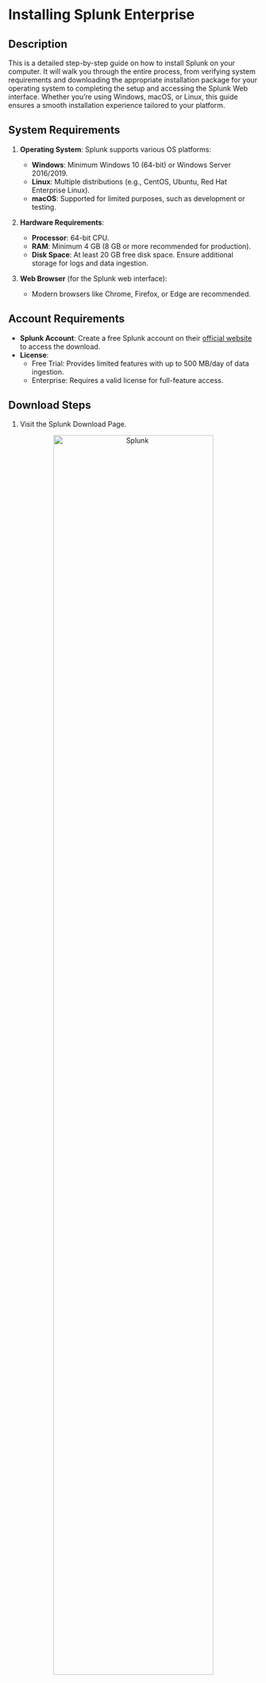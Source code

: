 # Installing Splunk Enterprise

## Description
<p>This is a detailed step-by-step guide on how to install Splunk on your computer. It will walk you through the entire process, from verifying system requirements and downloading the appropriate installation package for your operating system to completing the setup and accessing the Splunk Web interface. Whether you’re using Windows, macOS, or Linux, this guide ensures a smooth installation experience tailored to your platform.</p>

## System Requirements

1. **Operating System**: Splunk supports various OS platforms:
   - **Windows**: Minimum Windows 10 (64-bit) or Windows Server 2016/2019.
   - **Linux**: Multiple distributions (e.g., CentOS, Ubuntu, Red Hat Enterprise Linux).
   - **macOS**: Supported for limited purposes, such as development or testing.

2. **Hardware Requirements**:
   - **Processor**: 64-bit CPU.
   - **RAM**: Minimum 4 GB (8 GB or more recommended for production).
   - **Disk Space**: At least 20 GB free disk space. Ensure additional storage for logs and data ingestion.

3. **Web Browser** (for the Splunk web interface):
   - Modern browsers like Chrome, Firefox, or Edge are recommended.

## Account Requirements

- **Splunk Account**: Create a free Splunk account on their [official website](https://www.splunk.com/) to access the download.
- **License**:
  - Free Trial: Provides limited features with up to 500 MB/day of data ingestion.
  - Enterprise: Requires a valid license for full-feature access.

## Download Steps

1. Visit the Splunk Download Page.
<p align="center">
<img src="https://i.imgur.com/6tqm9Qj.png" height="80%" width="80%" alt="Splunk"/>
</p>

2. Choose the appropriate Splunk product and version:
   - Splunk Enterprise
   - Splunk Cloud
   - Splunk Universal Forwarder
     
3. Log in or create a Splunk account.
<p align="center">
<img src="https://i.imgur.com/VOwvmSr.png" height="80%" width="80%" alt="Splunk"/>
</p>

4. Select your platform (Windows, Linux, or macOS) and download the installation package.
<p align="center">
<img src="https://i.imgur.com/8ozBV8F.png" height="80%" width="80%" alt="Splunk"/>
</p>

## Windows Installation Instructions

<p>For this tutorial you will install Splunk Enterprise using the default installation settings, which run the software as the Local System user, admin.</p>

1. Navigate to the folder or directory where the installer is located.
<p align="center">
<img src="https://i.imgur.com/QhdoUtm.png" height="80%" width="80%" alt="Splunk"/>
</p>

2. Double-click the ``splunk.msi`` file to start the installer.

3. In the Welcome panel, read the License Agreement and click Check this box to accept the license agreement.
<p align="center">
<img src="https://i.imgur.com/s8kbpo0.png" height="80%" width="80%" alt="Splunk"/>
</p>

4. Click Next.

5. A terminal window appears and you are prompted to specify an administrator userid and password to use with the Splunk Trial.
   > The password must be at least 8 characters in length. The cursor will not advance as you type.
   > Make note of the userid and password. You will use these credentials to login Splunk Enterprise.
<p align="center">
<img src="https://i.imgur.com/07a07zh.png" height="80%" width="80%" alt="Splunk"/>
</p>

6. Click Next.

7. (Optional) You are prompted to create a shortcut on the Start Menu. If you want to do this, click Create Start Menu shortcut.
<p align="center">
<img src="https://i.imgur.com/teCoRI2.png" height="80%" width="80%" alt="Splunk"/>
</p>

8. Click Install.
<p align="center">
<img src="https://i.imgur.com/oduURaL.png" height="80%" width="80%" alt="Splunk"/>
</p>

9. In the Installation Complete panel, confirm that the Launch browser with Splunk check box is selected.
<p align="center">
<img src="https://i.imgur.com/QVrOE9u.png" height="80%" width="80%" alt="Splunk"/>
</p>

10. Click Finish.
    > The installation finishes, Splunk Enterprise starts, and Splunk Web launches in a browser window.
<p align="center">
<img src="https://i.imgur.com/SZeoE88.png" height="80%" width="80%" alt="Splunk"/>
</p>

# Analyzing DNS Log Files Using Splunk SIEM

## Introduction
<p>DNS (Domain Name System) logs provide vital insights into network activity and can help identify potential security threats. Using Splunk SIEM, you can effectively analyze DNS logs to detect anomalies, uncover malicious activities, and gain actionable intelligence for securing your network.</p>

## Prerequisites
<p>Before you begin analyzing DNS logs in Splunk, ensure the following:</p>

- Splunk is installed and configured.
- DNS log data sources are set up to forward logs to Splunk.

## Steps to Upload Sample DNS Logs to Splunk SIEM

1. **Prepare Sample DNS Log Files**
    - Obtain a sample [DNS log file](https://www.secrepo.com/maccdc2012/dns.log.gz) in a supported format (e.g., text file).
    - Verify that the log includes relevant fields such as source IP, destination IP, domain name, query type, and response code.
      <p align="center">
      <img src="https://i.imgur.com/SFXS0qm.png" height="80%" width="80%" alt="Splunk"/>
      </p>
    - Save the sample log file in a directory accessible by Splunk.

2. **Add Log Files to Splunk**
    - Log in to the Splunk web interface.
      <p align="center">
      <img src="https://i.imgur.com/KgohSCB.png" height="80%" width="80%" alt="Splunk"/>
      </p>
    - Go to Settings > Add Data.
      <p align="center">
      <img src="https://i.imgur.com/B7fO885.png" height="80%" width="80%" alt="Splunk"/>
      </p>
    - Choose Upload as the data input method.
      <p align="center">
      <img src="https://i.imgur.com/cmPpxO6.png" height="80%" width="80%" alt="Splunk"/>
      </p>

3. **Select File**
    - Click Select File and upload the prepared DNS log file.
      <p align="center">
      <img src="https://i.imgur.com/ih9XCzL.png" height="80%" width="80%" alt="Splunk"/>
      </p>
      
4. **Specify Source Type**
    - In the Set Source Type section, select the appropriate source type for DNS logs (e.g., ``dns`` or a custom type).
      <p align="center">
      <img src="https://i.imgur.com/JeAorcb.png" height="80%" width="80%" alt="Splunk"/>
      </p>

5. **Review Configuration**
    - Review settings such as index, host, and source type to ensure they match the uploaded log file.
      <p align="center">
      <img src="https://i.imgur.com/Lu3Bxxx.png" height="80%" width="80%" alt="Splunk"/>
      </p>
      <p align="center">
      <img src="https://i.imgur.com/Pdo313t.png" height="80%" width="80%" alt="Splunk"/>
      </p>

6. **Upload Log File**
    - Click Review to confirm settings, then click Submit to upload the log file.
      <p align="center">
      <img src="https://i.imgur.com/57OMdUx.png" height="80%" width="80%" alt="Splunk"/>
      </p>

7. **Verify Upload**
    - Click on Start Searching to ensure DNS events are visible in Splunk.
      <p align="center">
      <img src="https://i.imgur.com/wxw9JLy.png" height="80%" width="80%" alt="Splunk"/>
      </p>

## Steps to Analyze DNS Log Files in Splunk SIEM

1. **Retrieve DNS Events**
    - In the Splunk search bar, use a query to find DNS events:
      ```
      source="dns.log.gz" host="LYCA-LAPTOP" sourcetype="dns"
      ```
      <p align="center">
      <img src="https://i.imgur.com/fe1JNr3.png" height="80%" width="80%" alt="Splunk"/>
      </p>
      
2. **Parsing DNS Data**
    - Click on Extract New Fields to create custom fields for analysis.
      
    - Select a sample log entry and choose Regular Expression or Delimiter for field extraction.
      <p align="center">
      <img src="https://i.imgur.com/MAMRkUN.png" height="80%" width="80%" alt="Splunk"/>
      </p>
      <p align="center">
      <img src="https://i.imgur.com/P1OhbRp.png" height="80%" width="80%" alt="Splunk"/>
      </p>
      
    - Assign names to extracted fields (e.g., ``src_ip``, ``dst_ip``, ``domain``).
      <p align="center">
      <img src="https://i.imgur.com/tuKteeE.png" height="80%" width="80%" alt="Splunk"/>
      </p>
      
    - Click Finish, then verify new fields under Interesting Fields.
      <p align="center">
      <img src="https://i.imgur.com/snQgvwA.png" height="80%" width="80%" alt="Splunk"/>
      </p>

3. **Extract Key Fields**
    - Focus on fields like source IP, destination IP, domain name, query type, and response code.
    - Use regex to extract DNS-related data:
      ```
      index=* sourcetype=dns | regex _raw="(?i)\b(dns|port 53)\b"
      ```
      <p align="center">
      <img src="https://i.imgur.com/ejJiniQ.png" height="80%" width="80%" alt="Splunk"/>
      </p>
      
4. **Detect Anomalies**
    - Analyze unusual patterns or spikes in DNS activity with a query like:
      ```
      index=* sourcetype=dns | stats count by fqdn  
      ```
      <p align="center">
      <img src="https://i.imgur.com/sdMWPCB.png" height="80%" width="80%" alt="Splunk"/>
      </p>

      ### Potential Security and Operational Insights:

        1. **High Volume of Null or Corrupt Entries**
           - The presence of ``\x00\x00\x00...`` (10,401 occurrences) and (empty) (2,757 occurrences) could indicate:
             - Malformed DNS queries or corrupt data in the logs.
             - A misconfiguration in DNS logging or issues with Splunk's parsing of certain events.
             - Possible attempts at evasion or obfuscation from a malicious actor.
        
        2. **Suspicious or Unusual Domains**
           - ``s4yjzahnzaa.-connect.rssfeeds.com`` and auth.rssfeeds.com could be:
             - Legitimate RSS feed update checks.
             - Potential Command & Control (C2) domains used in malware.
           - ``.nessus`` suggests activity from a Nessus vulnerability scanner, which could mean:
             - A scheduled scan from a security team.
             - An unauthorized scan, if unexpected.
               
        3. **Reverse DNS Queries (PTR Records)**
           - Many entries like ``22.168.192.in-addr.arpa`` indicate reverse DNS lookups.
           - If an unusually high number of reverse lookups are happening, this could suggest:
             - Network reconnaissance or mapping activities.
             - Misconfigured services generating excessive lookups.

        4. **Facebook-Related Queries**
           - The domain ``o-jf-w.channel.facebook.com`` (1245 queries) suggests:
             - High traffic from users accessing Facebook services.
             - Could be normal behavior, but if unexpected, it warrants investigation.

      ### Recommendations:

        1. **Investigate the High Volume of Null/Corrupt Entries:**
           - Check if your Splunk parsing is correctly handling DNS logs.
           - Identify whether these entries are from specific IP sources or patterns.
           - If these are from external sources, consider blocking traffic from them.

        2. **Analyze Potentially Suspicious Domains:**
           - Check if ``rssfeeds.com`` activity aligns with expected internal behavior.
           - Cross-reference ``s4yjzahnzaa.-connect.rssfeeds.com`` in threat intelligence feeds.

        4. **Validate Nessus Activity:**
           - If Nessus scans are unexpected, verify if unauthorized security testing is occurring.
           - Cross-check the source IP addresses.

        5. **Monitor Reverse DNS Lookups:**
           - If excessive, investigate what is triggering them.
           - Determine if they correlate with internal services or external threats.

        6. **Check for Facebook Traffic Justification:**
           - Ensure this traffic volume is normal.
           - If seen on servers or restricted environments, investigate further.
      
5. **Identify Top DNS Sources**
   - Use the top command to identify the most frequent query types or sources:
      ```
      index=* sourcetype=dns | top fqdn, src_ip
      ```
      <p align="center">
      <img src="https://i.imgur.com/Ee317a4.png" height="80%" width="80%" alt="Splunk"/>
      </p>

      ### Potential Security and Operational Insights:

        1. **Teredo IPv6 Tunneling – Potential Concern**
           - ``teredo.ipv6.microsoft.com`` (27,425 queries, 6.48%)
           - Source IP: ``10.10.117.210``
           - Teredo is an IPv6 tunneling protocol used to encapsulate IPv6 packets in IPv4.
           - This could be legitimate Windows system behavior, but excessive queries might indicate:
             - Unnecessary tunneling, which could bypass security controls.
             - Potential command-and-control (C2) traffic if abused by malware.
             - Consider blocking or monitoring Teredo if not required in the environment.
        
        2. **Apple Services Activity**
           - ``www.apple.com`` (10,852 queries, 2.56%)
           - ``time.apple.com`` (6,038 queries, 1.43%)
           - Both are common Apple endpoints for system updates, authentication, and network time synchronization (NTP).
           - If these queries are unexpected on non-Apple devices, investigate further.
               
        3. **Google & Gmail Queries – Productivity or Suspicious?**
           - ``tools.google.com`` (10,179 queries, 2.40%)
           - ``imap.gmail.com`` (5,543 queries, 1.31%)
           - Frequent lookups indicate high user engagement with Google tools and email.
           - If appearing on restricted networks (e.g., servers, admin networks), investigate for unauthorized usage.
             
        4. **Reverse DNS Lookups (PTR Records)**
           - ``44.206.168.192.in-addr.arpa`` (7,248 queries, 1.71%)
           - Reverse DNS lookups (PTR queries) are often used for:
             - Network troubleshooting and logging
             - Security monitoring (e.g., SIEM tools resolving IPs)
           - High volume of PTR lookups from internal IPs may suggest:
             - Excessive system logging or poorly optimized configurations.
             - Malware attempting to map the network.
               
        5. **HPEBAA67 – Unusual Entry**
           - Appears as a hostname rather than a domain.
           - If it does not belong to your infrastructure, investigate:
             - Possible unauthorized hardware (e.g., rogue device).
             - Check logs for associated MAC addresses.
               
        6. **WPAD Queries – Possible Security Concern**
           - Web Proxy Auto-Discovery Protocol (WPAD)
           - 5,175 queries (1.22%) from 192.168.202.76
           - WPAD is used to auto-configure proxies for web traffic.
           - Security Risk: Attackers can exploit WPAD to redirect traffic through malicious proxies.
           - If WPAD is not required in your network, consider blocking WPAD DNS queries.
               
        7. **Social Media API Traffic – Acceptable or Policy Violation?**
           - ``api.twitter.com`` (4,163 queries, 0.98%)
           - ``api.facebook.com`` (4,137 queries, 0.98%)
           - High volume API queries suggest active social media usage.
           - If this activity is against corporate policy, further investigation is warranted.

      ### Recommendations:

        1. **Investigate Teredo Traffic**
           - If WPAD is not used, block WPAD resolution via DNS.
           - Ensure rogue proxy servers are not being introduced.

        2. **Review WPAD Traffic**
           - Check if ``rssfeeds.com`` activity aligns with expected internal behavior.
           - Cross-reference ``s4yjzahnzaa.-connect.rssfeeds.com`` in threat intelligence feeds.

        4. **Audit Reverse DNS Lookups**
           - Check which systems are performing excessive reverse lookups.
           - Determine if logging settings need optimization.

        5. **Validate HPEBAA67**
           - Confirm if this hostname belongs to an authorized device.
           - Review MAC address logs for anomaly detection.
             
        6. **Monitor High-Volume Social Media API Access**
           - If against policy, consider blocking access to social media APIs at the firewall.
           - If allowed, ensure traffic is not originating from unauthorized systems.
